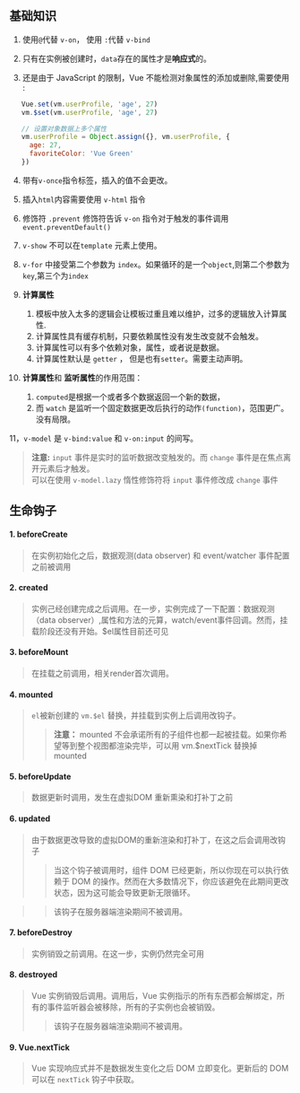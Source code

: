 ## 基础知识

1. 使用`@`代替 `v-on`， 使用 `:`代替 `v-bind`

2. 只有在实例被创建时，`data`存在的属性才是**响应式**的。

3. 还是由于 JavaScript 的限制，Vue 不能检测对象属性的添加或删除,需要使用 :
```JavaScript
   Vue.set(vm.userProfile, 'age', 27)
   vm.$set(vm.userProfile, 'age', 27)

   // 设置对象数据上多个属性
   vm.userProfile = Object.assign({}, vm.userProfile, {
     age: 27,
     favoriteColor: 'Vue Green'
   })
```

4. 带有`v-once`指令标签，插入的值不会更改。

5. 插入`html`内容需要使用 `v-html` 指令

6. 修饰符 `.prevent` 修饰符告诉 `v-on` 指令对于触发的事件调用 `event.preventDefault()`

7. `v-show` 不可以在`template` 元素上使用。

8. `v-for` 中接受第二个参数为 `index`。如果循环的是一个`object`,则第二个参数为`key`,第三个为`index`

9. **计算属性**

    1. 模板中放入太多的逻辑会让模板过重且难以维护，过多的逻辑放入计算属性.
    2. 计算属性具有缓存机制，只要依赖属性没有发生改变就不会触发。
    3. 计算属性可以有多个依赖对象，属性，或者说是数据。
    4. 计算属性默认是 `getter` ， 但是也有`setter`。需要主动声明。

10. **计算属性**和 **监听属性**的作用范围：
     1. `computed`是根据一个或者多个数据返回一个新的数据，
     2. 而 `watch` 是监听一个固定数据更改后执行的动作`(function)`，范围更广。
      没有局限。

11，`v-model` 是 `v-bind:value` 和 `v-on:input` 的间写。
> **注意:** `input` 事件是实时的监听数据改变触发的。而 `change` 事件是在焦点离开元素后才触发。<br/>
> 可以在使用 `v-model.lazy` 惰性修饰符将 `input` 事件修改成 `change` 事件

## 生命钩子


#### 1. beforeCreate
> 在实例初始化之后，数据观测(data observer) 和 event/watcher 事件配置之前被调用

#### 2. created
> 实例己经创建完成之后调用。在一步，实例完成了一下配置：数据观测（data observer）,属性和方法的元算，watch/event事件回调。然而，挂载阶段还没有开始。$el属性目前还可见

#### 3. beforeMount
> 在挂载之前调用，相关render首次调用。

#### 4. mounted
> `el`被新创建的 `vm.$el` 替换，并挂载到实例上后调用改钩子。
>> **注意：** mounted 不会承诺所有的子组件也都一起被挂载。如果你希望等到整个视图都渲染完毕，可以用 vm.$nextTick 替换掉 mounted

#### 5. beforeUpdate
> 数据更新时调用，发生在虚拟DOM 重新熏染和打补丁之前

#### 6. updated
> 由于数据更改导致的虚拟DOM的重新渲染和打补丁，在这之后会调用改钩子
>> 当这个钩子被调用时，组件 DOM 已经更新，所以你现在可以执行依赖于 DOM 的操作。然而在大多数情况下，你应该避免在此期间更改状态，因为这可能会导致更新无限循环。

>> 该钩子在服务器端渲染期间不被调用。

#### 7. beforeDestroy
> 实例销毁之前调用。在这一步，实例仍然完全可用

#### 8. destroyed
> Vue 实例销毁后调用。调用后，Vue 实例指示的所有东西都会解绑定，所有的事件监听器会被移除，所有的子实例也会被销毁。
>> 该钩子在服务器端渲染期间不被调用。


#### 9. Vue.nextTick
> Vue 实现响应式并不是数据发生变化之后 DOM 立即变化。更新后的 DOM 可以在 `nextTick` 钩子中获取。

